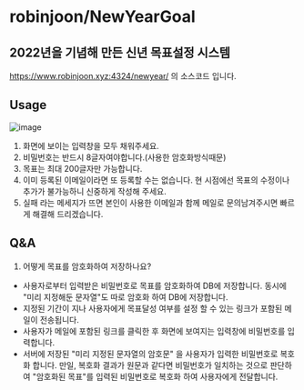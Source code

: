 robinjoon/NewYearGoal
=============
2022년을 기념해 만든 신년 목표설정  시스템
-------------

https://www.robinjoon.xyz:4324/newyear/ 의 소스코드 입니다.<br>

## Usage
![image](https://user-images.githubusercontent.com/45223837/149436438-413a1f68-3c63-4382-914d-d99881a11db1.png)
1. 화면에 보이는 입력창을 모두 채워주세요.
2. 비밀번호는 반드시 8글자여야합니다.(사용한 암호화방식때문)
3. 목표는 최대 200글자만 가능합니다.
4. 이미 등록된 이메일이라면 또 등록할 수는 없습니다. 현 시점에선 목표의 수정이나 추가가 불가능하니 신중하게 작성해 주세요.
5. 실패 라는 메세지가 뜨면 본인이 사용한 이메일과 함께 메일로 문의남겨주시면 빠르게 해결해 드리겠습니다.

## Q&A

1. 어떻게 목표를 암호화하여 저장하나요?
- 사용자로부터 입력받은 비밀번호로 목표를 암호화하여 DB에 저장합니다. 동시에 "미리 지정해둔 문자열"도 따로 암호화 하여 DB에 저장합니다.
- 지정된 기간이 지나 사용자에게 목표달성 여부를 설정 할 수 있는 링크가 포함된 메일이 전송됩니다.
- 사용자가 메일에 포함된 링크를 클릭한 후 화면에 보여지는 입력창에 비밀번호를 입력합니다.
- 서버에 저장된 "미리 지정된 문자열의 암호문" 을 사용자가 입력한 비밀번호로 복호화 합니다. 만일, 복호화 결과가 원문과 같다면 비밀번호가 일치하는 것으로 판단하여 "암호화된 목표"를 입력된 비밀번호로 복호화 하여 사용자에게 전달합니다. 

